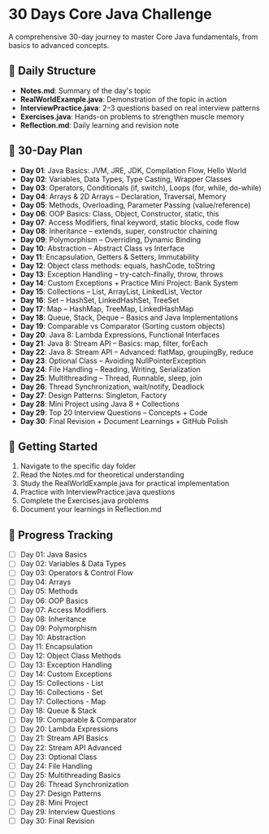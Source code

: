 # 30 Days Core Java Challenge

A comprehensive 30-day journey to master Core Java fundamentals, from basics to advanced concepts.

## 📅 Daily Structure
- **Notes.md**: Summary of the day's topic
- **RealWorldExample.java**: Demonstration of the topic in action
- **InterviewPractice.java**: 2–3 questions based on real interview patterns
- **Exercises.java**: Hands-on problems to strengthen muscle memory
- **Reflection.md**: Daily learning and revision note

## 📘 30-Day Plan
- **Day 01**: Java Basics: JVM, JRE, JDK, Compilation Flow, Hello World
- **Day 02**: Variables, Data Types, Type Casting, Wrapper Classes
- **Day 03**: Operators, Conditionals (if, switch), Loops (for, while, do-while)
- **Day 04**: Arrays & 2D Arrays – Declaration, Traversal, Memory
- **Day 05**: Methods, Overloading, Parameter Passing (value/reference)
- **Day 06**: OOP Basics: Class, Object, Constructor, static, this
- **Day 07**: Access Modifiers, final keyword, static blocks, code flow
- **Day 08**: Inheritance – extends, super, constructor chaining
- **Day 09**: Polymorphism – Overriding, Dynamic Binding
- **Day 10**: Abstraction – Abstract Class vs Interface
- **Day 11**: Encapsulation, Getters & Setters, Immutability
- **Day 12**: Object class methods: equals, hashCode, toString
- **Day 13**: Exception Handling – try-catch-finally, throw, throws
- **Day 14**: Custom Exceptions + Practice Mini Project: Bank System
- **Day 15**: Collections – List, ArrayList, LinkedList, Vector
- **Day 16**: Set – HashSet, LinkedHashSet, TreeSet
- **Day 17**: Map – HashMap, TreeMap, LinkedHashMap
- **Day 18**: Queue, Stack, Deque – Basics and Java Implementations
- **Day 19**: Comparable vs Comparator (Sorting custom objects)
- **Day 20**: Java 8: Lambda Expressions, Functional Interfaces
- **Day 21**: Java 8: Stream API – Basics: map, filter, forEach
- **Day 22**: Java 8: Stream API – Advanced: flatMap, groupingBy, reduce
- **Day 23**: Optional Class – Avoiding NullPointerException
- **Day 24**: File Handling – Reading, Writing, Serialization
- **Day 25**: Multithreading – Thread, Runnable, sleep, join
- **Day 26**: Thread Synchronization, wait/notify, Deadlock
- **Day 27**: Design Patterns: Singleton, Factory
- **Day 28**: Mini Project using Java 8 + Collections
- **Day 29**: Top 20 Interview Questions – Concepts + Code
- **Day 30**: Final Revision + Document Learnings + GitHub Polish

## 🚀 Getting Started
1. Navigate to the specific day folder
2. Read the Notes.md for theoretical understanding
3. Study the RealWorldExample.java for practical implementation
4. Practice with InterviewPractice.java questions
5. Complete the Exercises.java problems
6. Document your learnings in Reflection.md

## 📝 Progress Tracking
- [ ] Day 01: Java Basics
- [ ] Day 02: Variables & Data Types
- [ ] Day 03: Operators & Control Flow
- [ ] Day 04: Arrays
- [ ] Day 05: Methods
- [ ] Day 06: OOP Basics
- [ ] Day 07: Access Modifiers
- [ ] Day 08: Inheritance
- [ ] Day 09: Polymorphism
- [ ] Day 10: Abstraction
- [ ] Day 11: Encapsulation
- [ ] Day 12: Object Class Methods
- [ ] Day 13: Exception Handling
- [ ] Day 14: Custom Exceptions
- [ ] Day 15: Collections - List
- [ ] Day 16: Collections - Set
- [ ] Day 17: Collections - Map
- [ ] Day 18: Queue & Stack
- [ ] Day 19: Comparable & Comparator
- [ ] Day 20: Lambda Expressions
- [ ] Day 21: Stream API Basics
- [ ] Day 22: Stream API Advanced
- [ ] Day 23: Optional Class
- [ ] Day 24: File Handling
- [ ] Day 25: Multithreading Basics
- [ ] Day 26: Thread Synchronization
- [ ] Day 27: Design Patterns
- [ ] Day 28: Mini Project
- [ ] Day 29: Interview Questions
- [ ] Day 30: Final Revision 